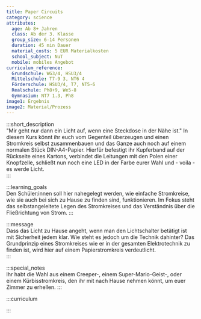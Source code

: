 ```yaml
---
title: Paper Circuits
category: science
attributes:
  age: Ab 8+ Jahren
  class: Ab der 3. Klasse
  group_size: 6-14 Personen
  duration: 45 min Dauer
  material_costs: 5 EUR Materialkosten
  school_subject: NuT
  mobile: mobiles Angebot
curriculum_reference:
  Grundschule: WG3/4, HSU3/4  
  Mittelschule: T7-9 3, NT6 4  
  Förderschule: HSU3/4, T7, NT5-6   
  Realschule: Ph8+9, We5-8
  Gymnasium: NT7 1.3, Ph8
image1: Ergebnis
image2: Material/Prozess
---
```

:::short_description  
"Mir geht nur dann ein Licht auf, wenn eine Steckdose in der Nähe ist." In diesem Kurs könnt ihr euch vom Gegenteil überzeugen und einen Stromkreis selbst zusammenbauen und das Ganze auch noch auf einem normalen Stück DIN-A4-Papier. Hierfür befestigt ihr Kupferband auf der Rückseite eines Kartons, verbindet die Leitungen mit den Polen einer Knopfzelle, schließt nun noch eine LED in der Farbe eurer Wahl und - voila - es werde Licht.   
:::

:::learning_goals  
Den Schüler:innen soll hier nahegelegt werden, wie einfache Stromkreise, wie sie auch bei sich zu Hause zu finden sind, funktionieren. Im Fokus steht das selbstangeleitete Legen des Stromkreises und das Verständnis über die Fließrichtung von Strom.
:::

:::message  
Dass das Licht zu Hause angeht, wenn man den Lichtschalter betätigt ist mit Sicherheit jedem klar. Wie steht es jedoch um die Technik dahinter? Das Grundprinzip eines Stromkreises wie er in der gesamten Elektrotechnik zu finden ist, wird hier auf einem Papierstromkreis verdeutlicht.   
:::  

:::special_notes  
Ihr habt die Wahl aus einem Creeper-, einem Super-Mario-Geist-, oder einem Kürbisstromkreis, den ihr mit nach Hause nehmen könnt, um euer Zimmer zu erhellen.
:::

:::curriculum  

:::
